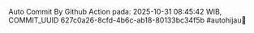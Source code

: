 Auto Commit By Github Action pada: 2025-10-31 08:45:42 WIB, COMMIT_UUID 627c0a26-8cfd-4b6c-ab18-80133bc34f5b #autohijau🗿
